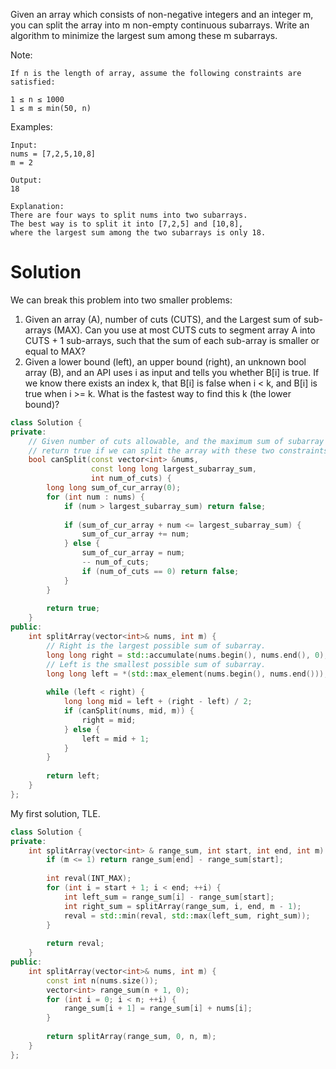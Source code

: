Given an array which consists of non-negative integers and an integer m, you can split the array into m non-empty continuous subarrays. Write an algorithm to minimize the largest sum among these m subarrays.

Note:

```
If n is the length of array, assume the following constraints are satisfied:

1 ≤ n ≤ 1000
1 ≤ m ≤ min(50, n)
```

Examples:

```
Input:
nums = [7,2,5,10,8]
m = 2

Output:
18

Explanation:
There are four ways to split nums into two subarrays.
The best way is to split it into [7,2,5] and [10,8],
where the largest sum among the two subarrays is only 18.
```

# Solution

We can break this problem into two smaller problems:

1. Given an array (A), number of cuts (CUTS), and the Largest sum of sub-arrays (MAX). Can you use at most CUTS cuts to segment array A into CUTS + 1 sub-arrays, such that the sum of each sub-array is smaller or equal to MAX?  
2. Given a lower bound (left), an upper bound (right), an unknown bool array (B), and an API uses i as input and tells you whether B[i] is true. If we know there exists an index k, that B[i] is false when i < k, and B[i] is true when i >= k. What is the fastest way to find this k (the lower bound)?  


```cpp
class Solution {
private:
    // Given number of cuts allowable, and the maximum sum of subarray allowable，
    // return true if we can split the array with these two constraints.
    bool canSplit(const vector<int> &nums, 
                  const long long largest_subarray_sum, 
                  int num_of_cuts) {
        long long sum_of_cur_array(0);
        for (int num : nums) {
            if (num > largest_subarray_sum) return false;
            
            if (sum_of_cur_array + num <= largest_subarray_sum) {
                sum_of_cur_array += num;
            } else {
                sum_of_cur_array = num;
                -- num_of_cuts;
                if (num_of_cuts == 0) return false;
            }
        }
        
        return true;
    }
public:
    int splitArray(vector<int>& nums, int m) {
        // Right is the largest possible sum of subarray.
        long long right = std::accumulate(nums.begin(), nums.end(), 0);
        // Left is the smallest possible sum of subarray.
        long long left = *(std::max_element(nums.begin(), nums.end()));
        
        while (left < right) {
            long long mid = left + (right - left) / 2;
            if (canSplit(nums, mid, m)) {
                right = mid; 
            } else {
                left = mid + 1;
            }
        }
        
        return left;
    }
};
```

My first solution, TLE.

```cpp
class Solution {
private:
    int splitArray(vector<int> & range_sum, int start, int end, int m) {
        if (m <= 1) return range_sum[end] - range_sum[start];
        
        int reval(INT_MAX);
        for (int i = start + 1; i < end; ++i) {
            int left_sum = range_sum[i] - range_sum[start];
            int right_sum = splitArray(range_sum, i, end, m - 1);
            reval = std::min(reval, std::max(left_sum, right_sum));
        }
        
        return reval;
    }
public:
    int splitArray(vector<int>& nums, int m) {
        const int n(nums.size());
        vector<int> range_sum(n + 1, 0);
        for (int i = 0; i < n; ++i) {
            range_sum[i + 1] = range_sum[i] + nums[i];
        }
        
        return splitArray(range_sum, 0, n, m);
    }
};
```
